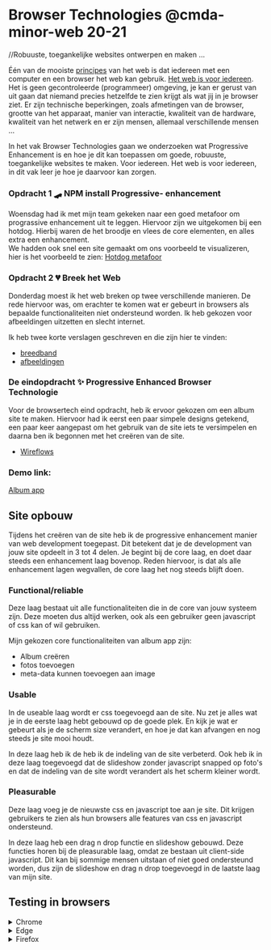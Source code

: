 # Browser Technologies @cmda-minor-web 20-21

//Robuuste, toegankelijke websites ontwerpen en maken …

Één van de mooiste [principes](https://www.w3.org/DesignIssues/Principles.html) van het web is dat iedereen met een computer en een browser het web kan gebruik. [Het web is voor iedereen](https://www.youtube.com/watch?v=UMNFehJIi0E). Het is geen gecontroleerde (programmeer) omgeving, je kan er gerust van uit gaan dat niemand precies hetzelfde te zien krijgt als wat jij in je browser ziet. Er zijn technische beperkingen, zoals afmetingen van de browser, grootte van het apparaat, manier van interactie, kwaliteit van de hardware, kwaliteit van het netwerk en er zijn mensen, allemaal verschillende mensen ...

In het vak Browser Technologies gaan we onderzoeken wat Progressive Enhancement is en hoe je dit kan toepassen om goede, robuuste, toegankelijke websites te maken. Voor iedereen. Het web is voor iedereen, in dit vak leer je hoe je daarvoor kan zorgen.

### Opdracht 1 🛹 NPM install Progressive- enhancement
Woensdag had ik met mijn team gekeken naar een goed metafoor om prograssive enhancement uit te leggen. Hiervoor zijn we uitgekomen bij een hotdog. Hierbij waren de het broodje en vlees de core elementen, en alles extra een enhancement.<br>
We hadden ook snel een site gemaakt om ons voorbeeld te visualizeren, hier is het voorbeeld te zien: [Hotdog metafoor](https://pe-xi.vercel.app/)

### Opdracht 2 💔 Breek het Web
Donderdag moest ik het web breken op twee verschillende manieren. De rede hiervoor was, om erachter te komen wat er gebeurt in browsers als bepaalde functionaliteiten niet ondersteund worden. Ik heb gekozen voor afbeeldingen uitzetten en slecht internet. 

Ik heb twee korte verslagen geschreven en die zijn hier te vinden:
- [breedband](https://github.com/sjagoori/pe/wiki/Breek-het-web---heralt---Breedband)
- [afbeeldingen](https://github.com/sjagoori/pe/wiki/Afbeeldingen--uitzetten----heralt)

### De eindopdracht ✨ Progressive Enhanced Browser Technologie
Voor de browsertech eind opdracht, heb ik ervoor gekozen om een album site te maken. Hiervoor had ik eerst een paar simpele designs getekend, een paar keer aangepast om het gebruik van de site iets te versimpelen en daarna ben ik begonnen met het creëren van de site.
- [Wireflows](https://github.com/heralt/browser-technologies-2021/wiki/browser-wireflow)

### Demo link:<br>
[Album app](https://btalbum.herokuapp.com/)

## Site opbouw
Tijdens het creëren van de site heb ik de progressive enhancement manier van web development toegepast. Dit betekent dat je de development van jouw site opdeelt in 3 tot 4 delen. Je begint bij de core laag, en doet daar steeds een enhancement laag bovenop. Reden hiervoor, is dat als alle enhancement lagen wegvallen, de core laag het nog steeds blijft doen.<br>

### Functional/reliable 
Deze laag bestaat uit alle functionaliteiten die in de core van jouw systeem zijn. Deze moeten dus altijd werken, ook als een gebruiker geen javascript of css kan of wil gebruiken. 

Mijn gekozen core functionaliteiten van album app zijn: 
- Album creëren
- fotos toevoegen
- meta-data kunnen toevoegen aan image

### Usable
In de useable laag wordt er css toegevoegd aan de site. Nu zet je alles wat je in de eerste laag hebt gebouwd op de goede plek. En kijk je wat er gebeurt als je de scherm size verandert, en hoe je dat kan afvangen en nog steeds je site mooi houdt.

In deze laag heb ik de heb ik de indeling van de site verbeterd. Ook heb ik in deze laag toegevoegd dat de slideshow zonder javascript snapped op foto's en dat de indeling van de site wordt verandert als het scherm kleiner wordt. 

### Pleasurable 
Deze laag voeg je de nieuwste css en javascript toe aan je site. Dit krijgen gebruikers te zien als hun browsers alle features van css en javascript ondersteund.

In deze laag heb een drag n drop functie en slideshow gebouwd. Deze functies horen bij de pleasurable laag, omdat ze bestaan uit client-side javascript. Dit kan bij sommige mensen uitstaan of niet goed ondersteund worden, dus zijn de slideshow en drag n drop toegevoegd in de laatste laag van mijn site. 

## Testing in browsers
<details>
<summary>Chrome</summary>
With server side rendering the client fetches a fully rendered page from the server. With client side rendering, the browser has to do seperate fetches for the css and javascript files. With serverside rendering all of this is done serverside.
<br><br> 
With client side rendering the javascript also runs in the client, which means that if the javascript is turned off fetches will also not be done. With server side rendering, the fetches are done in the server, so turning off the javascript in the client will not cause the fetches to not be done in the server.
<br><br>
This is the biggest benefit I've taken from serverside rendering, turning off the javascript still lets all my fetches work. In the clientside version of this app, the browser would stop fetching if the javascript was turned off. 
</details>

<details>
<summary>Edge</summary>
With server side rendering the client fetches a fully rendered page from the server. With client side rendering, the browser has to do seperate fetches for the css and javascript files. With serverside rendering all of this is done serverside.
<br><br> 
With client side rendering the javascript also runs in the client, which means that if the javascript is turned off fetches will also not be done. With server side rendering, the fetches are done in the server, so turning off the javascript in the client will not cause the fetches to not be done in the server.
<br><br>
This is the biggest benefit I've taken from serverside rendering, turning off the javascript still lets all my fetches work. In the clientside version of this app, the browser would stop fetching if the javascript was turned off. 
</details>

<details>
<summary>Firefox</summary>
With server side rendering the client fetches a fully rendered page from the server. With client side rendering, the browser has to do seperate fetches for the css and javascript files. With serverside rendering all of this is done serverside.
<br><br> 
With client side rendering the javascript also runs in the client, which means that if the javascript is turned off fetches will also not be done. With server side rendering, the fetches are done in the server, so turning off the javascript in the client will not cause the fetches to not be done in the server.
<br><br>
This is the biggest benefit I've taken from serverside rendering, turning off the javascript still lets all my fetches work. In the clientside version of this app, the browser would stop fetching if the javascript was turned off. 
</details>
